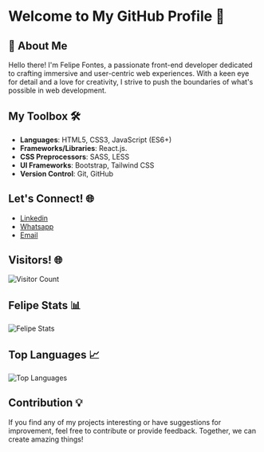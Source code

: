  # Welcome to My GitHub Profile 👋

## 🚀 About Me

Hello there! I'm Felipe Fontes, a passionate front-end developer dedicated to crafting immersive and user-centric web experiences. With a keen eye for detail and a love for creativity, I strive to push the boundaries of what's possible in web development.

## My Toolbox 🛠️

- **Languages**: HTML5, CSS3, JavaScript (ES6+)
- **Frameworks/Libraries**: React.js.
- **CSS Preprocessors**: SASS, LESS
- **UI Frameworks**: Bootstrap, Tailwind CSS
- **Version Control**: Git, GitHub

## Let's Connect! 🌐

- [Linkedin](https://www.linkedin.com/in/felipe-fontes-42a957281/)
- [Whatsapp](https://api.whatsapp.com/message/WOU5ERCASA57H1?autoload=1&app_absent=0)
- [Email](your_email_address)


## Visitors! 🌐
![Visitor Count](https://profile-counter.glitch.me/{FelipeFontesLisboa}/count.svg)



## Felipe Stats 📊

![Felipe Stats](https://github-readme-stats.vercel.app/api?username=FelipeFontesLisboa&show_icons=true&theme=radical)

## Top Languages 📈

![Top Languages](https://github-readme-stats.vercel.app/api/top-langs/?username=FelipeFontesLisboa&layout=compact&theme=radical)

## Contribution 💡

If you find any of my projects interesting or have suggestions for improvement, feel free to contribute or provide feedback. Together, we can create amazing things!
